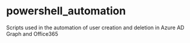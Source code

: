 # powershell_automation
Scripts used in the automation of user creation and deletion in Azure AD Graph and Office365
